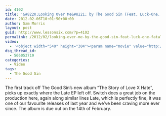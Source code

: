 ```yaml
---
id: 4102
title: '&#8220;Looking Over Me&#8221; by The Good Sin (Feat. Luck-One, Fatal Lucciauno, Dice)'
date: 2012-02-06T10:01:50+00:00
author: Sam Morris
layout: post
guid: http://www.lessonsix.com/?p=4102
permalink: /2012/02/looking-over-me-by-the-good-sin-feat-luck-one-fatal-lucciauno-dice/
video:
  - '<object width="540" height="304"><param name="movie" value="http://www.youtube.com/v/Y9EleAeY2Zk?version=3&amp;hl=en_GB"></param><param name="allowFullScreen" value="true"></param><param name="allowscriptaccess" value="always"></param><embed src="http://www.youtube.com/v/Y9EleAeY2Zk?version=3&amp;hl=en_GB" type="application/x-shockwave-flash" width="540" height="304" allowscriptaccess="always" allowfullscreen="true"></embed></object>'
dsq_thread_id:
  - 566053719
categories:
  - Video
tags:
  - The Good Sin
---
```

The first track off The Good Sin&#8217;s new album &#8220;The Story of Love X Hate&#8221;, picks up exactly where the Late EP left off. Switch does a great job on the production here, again along similar lines Late, which is perfectly fine, it was one of our favourite releases of last year and we&#8217;ve been craving more ever since. The album is due out on the 14th of February.